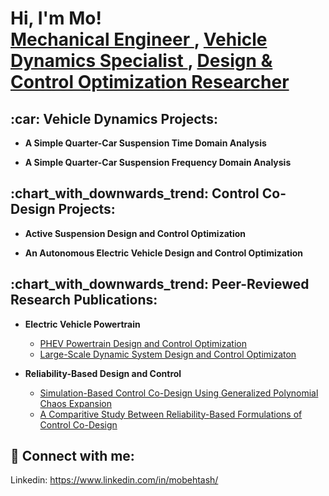 <h1>Hi, I'm Mo! <br/> <a href = "https://github.com/MoBehtash"> Mechanical Engineer </a>,
                      <a href = "https://github.com/MoBehtash"> Vehicle Dynamics Specialist </a>,
                      <a href = "https://github.com/MoBehtash"> Design & Control Optimization Researcher </a> </h1>

<!-- ======================================================== -->
<h2>:car: Vehicle Dynamics Projects:</h2>
<!-- ======================================================== -->

- <b>A Simple Quarter-Car Suspension Time Domain Analysis</b>

- <b>A Simple Quarter-Car Suspension Frequency Domain Analysis</b>


<!-- ======================================================== -->
<h2>:chart_with_downwards_trend: Control Co-Design Projects: </h2>
<!-- ======================================================== -->

- <b>Active Suspension Design and Control Optimization</b>

- <b>An Autonomous Electric Vehicle Design and Control Optimization </b>


<!-- ======================================================== -->
<h2>:chart_with_downwards_trend: Peer-Reviewed Research Publications: </h2>
<!-- ======================================================== -->

- <b> Electric Vehicle Powertrain </b>

  - [PHEV Powertrain Design and Control Optimization](https://link.springer.com/article/10.1007/s00158-019-02264-0)
  - [Large-Scale Dynamic System Design and Control Optimizaton](https://doi.org/10.1115/1.4046240)

- <b> Reliability-Based Design and Control </b>

  - [Simulation-Based Control Co-Design Using Generalized Polynomial Chaos Expansion](https://doi.org/10.1115/1.4052906)
  - [A Comparitive Study Between Reliability-Based Formulations of Control Co-Design](https://doi.org/10.1115/1.4064567)


<!-- ======================================================== -->
<h2> 🤳 Connect with me:</h2>
<!-- ======================================================== -->

Linkedin: https://www.linkedin.com/in/mobehtash/
